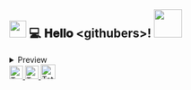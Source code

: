 <h2>
  <img src="https://raw.githubusercontent.com/MartinHeinz/MartinHeinz/master/wave.gif" width="30px">
  💻 𝐇𝐞𝐥𝐥𝐨 &lt;githubers&gt;!
  <img src='https://user-images.githubusercontent.com/5713670/87202985-820dcb80-c2b6-11ea-9f56-7ec461c497c3.gif' width="50"'>

</h2>

 <details>
    <summary>Preview</summary>
<br/>
  <img src="https://github.com/demartini/demartini/blob/master/code.gif" width="400px">
<br/>
  <h3>Tatiana Moreno <img align='left' src="https://media.giphy.com/media/WUlplcMpOCEmTGBtBW/giphy.gif" width="30"> </h3>
  É ✨ <em>SUPER APAIXONADA</em> ✨ por aprender e ensinar! 👩🏻‍💻
<br/>
Desde criança criava a sua realidade na mente. <br/>
Hoje, ela converte imaginação em linhas de códigos.


<h4>Atualmente participante dos Bootcamps:<h4>
- [Full-Stack](https://www.igti.com.br/custom/bootcamp-desenvolvedor-full-stack/);
- [Rocketseat - LaunchBase](https://rocketseat.com.br/launchbase);
- [Front-end ReactJS](https://digitalinnovation.one/bootcamps/desenvolvedor-front-end-reactjs);
  </details>
  <a href="https://in.linkedin.com/in/tatmorenno">
    <img alt="Tatiana Emília Moreno | Linkedin" width="24px" src="https://github.com/TheDudeThatCode/TheDudeThatCode/blob/master/Assets/Linkedin.svg" />
  </a>
  <a href="https://www.instagram.com/tatmorenno/">
    <img alt="Tatiana Emília Moreno | Instagram" width="24px" src="https://github.com/TheDudeThatCode/TheDudeThatCode/blob/master/Assets/Instagram.svg" />
  </a>
  <a href="mailto:tatiana.emilia.morenno@gmail.com">
    <img alt="Tatiana Emília Moreno | Gmail" width="26px" src="https://github.com/TheDudeThatCode/TheDudeThatCode/blob/master/Assets/Gmail.svg" />
  </a>
